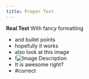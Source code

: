 ```yaml
---
title: Proper Test
---
```

**Real Test**
With fancy formatting
- and bullet points
- hopefully it works
- also look at this image
- !![Image Description](../images/Pasted%20image%2020250125165348.png)
- It is awesome right?
- #correct